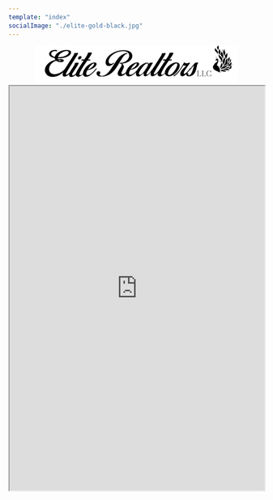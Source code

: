 ```yaml
---
template: "index"
socialImage: "./elite-gold-black.jpg"
---
```

<div style="text-align:center">
<img src="https://raw.githubusercontent.com/charles-hood/redesign-elite-1/master/content/pages/main/elite-banner-800x150.jpg" width="400" height="75" />
</div>
<iframe src="https://my.flexmls.com/BonnieHood/search/shared_links/8Mob0/listings" width="100%" height="800px"></iframe>
